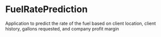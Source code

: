 # FuelRatePrediction
Application to predict the rate of the fuel based on client location, client history, gallons requested, and company profit margin
